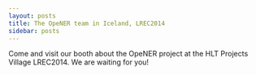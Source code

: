 ```yaml
---
layout: posts
title: The OpeNER team in Iceland, LREC2014
sidebar: posts
---
```


Come and visit our booth about the OpeNER project at the HLT Projects Village LREC2014. We are waiting for you!